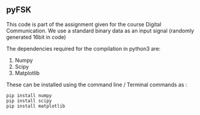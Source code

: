 ## pyFSK
This code is part of the assignment given for the course Digital Communication.
We use a standard binary data as an input signal (randomly generated 16bit in code)

The dependencies required for the compilation in python3 are:
1. Numpy 
2. Scipy
3. Matplotlib

These can be installed using the command line / Terminal commands as :
```
pip install numpy
pip install scipy
pip install matplotlib
```
